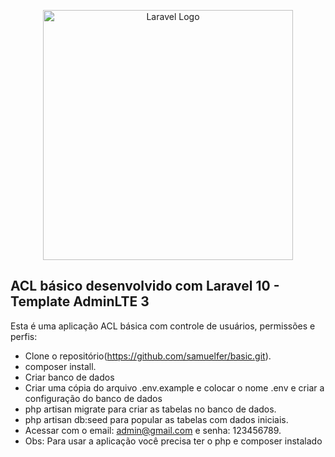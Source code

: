 <p align="center"><a href="https://laravel.com" target="_blank"><img src="https://raw.githubusercontent.com/laravel/art/master/logo-lockup/5%20SVG/2%20CMYK/1%20Full%20Color/laravel-logolockup-cmyk-red.svg" width="400" alt="Laravel Logo"></a></p>

## ACL básico desenvolvido com Laravel 10 - Template AdminLTE 3

Esta é uma aplicação ACL básica com controle de usuários, permissões e perfis:

- Clone o repositório(https://github.com/samuelfer/basic.git).
- composer install.
- Criar banco de dados
- Criar uma cópia do arquivo .env.example e colocar o nome .env e criar a configuração do banco de dados
- php artisan migrate para criar as tabelas no banco de dados.
- php artisan db:seed para popular as tabelas com dados iniciais.
- Acessar com o email: admin@gmail.com e senha: 123456789. 
- Obs: Para usar a aplicação você precisa ter o php e composer instalado
